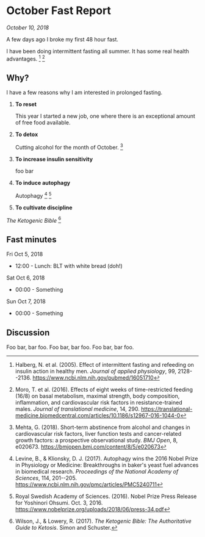 October Fast Report
===============================================================================

*October 10, 2018*

A few days ago I broke my first 48 hour fast.

I have been doing intermittent fasting all summer.
It has some real health advantages. [^Halberg2005] [^Moro2016]

[^Halberg2005]: Halberg, N. et al. (2005). Effect of intermittent fasting and refeeding on insulin action in healthy men. *Journal of applied physiology*, 99, 2128--2136. <https://www.ncbi.nlm.nih.gov/pubmed/16051710>
[^Moro2016]: Moro, T. et al. (2016). Effects of eight weeks of time-restricted feeding (16/8) on basal metabolism, maximal strength, body composition, inflammation, and cardiovascular risk factors in resistance-trained males. *Journal of translational medicine*, 14, 290. <https://translational-medicine.biomedcentral.com/articles/10.1186/s12967-016-1044-0>
[^Mihaylova2018]: Mihaylova, M.M. et al. (2018). Fasting activates fatty acid oxidation to enhance intestinal stem cell function during homeostasis and aging. *Cell stem cell*, 22, 769--778. <https://www.cell.com/cell-stem-cell/fulltext/S1934-5909(18)30163-2>
[^Gasmi2018]: Gasmi, M. et al. (2018). Time-restricted feeding influences immune responses without compromising muscle performance in older men. *Nutrition*, 51, 29--37. <https://www.ncbi.nlm.nih.gov/pubmed/29571007>



Why?
-------------------------------------------------------------------------------

I have a few reasons why I am interested in prolonged fasting.

1.  **To reset**

    This year I started a new job, one where there is an exceptional amount of free food available. 

2.  **To detox**

    Cutting alcohol for the month of October. [^Mehta2018]

3.  **To increase insulin sensitivity**

    foo bar

4.  **To induce autophagy**

    Autophagy [^Levine2017] [^Royal2016]

4.  **To cultivate discipline**

*The Ketogenic Bible* [^Wilson2017]


[^Levine2017]: Levine, B., & Klionsky, D. J. (2017). Autophagy wins the 2016 Nobel Prize in Physiology or Medicine: Breakthroughs in baker's yeast fuel advances in biomedical research. *Proceedings of the National Academy of Sciences*, 114, 201--205. <https://www.ncbi.nlm.nih.gov/pmc/articles/PMC5240711>
[^Mehta2018]: Mehta, G. (2018). Short-term abstinence from alcohol and changes in cardiovascular risk factors, liver function tests and cancer-related growth factors: a prospective observational study. *BMJ Open*, 8, e020673. <https://bmjopen.bmj.com/content/8/5/e020673>
[^Royal2016]: Royal Swedish Academy of Sciences. (2016). Nobel Prize Press Release for Yoshinori Ohsumi. Oct. 3, 2016. <https://www.nobelprize.org/uploads/2018/06/press-34.pdf>
[^Wilson2017]: Wilson, J., & Lowery, R. (2017). *The Ketogenic Bible: The Authoritative Guide to Ketosis*. Simon and Schuster.


Fast minutes
-------------------------------------------------------------------------------

Fri Oct 5, 2018

-   12:00 - Lunch: BLT with white bread (doh!)

Sat Oct 6, 2018

-   00:00 - Something

Sun Oct 7, 2018

-   00:00 - Something


Discussion
-------------------------------------------------------------------------------

Foo bar, bar foo.
Foo bar, bar foo.
Foo bar, bar foo.

